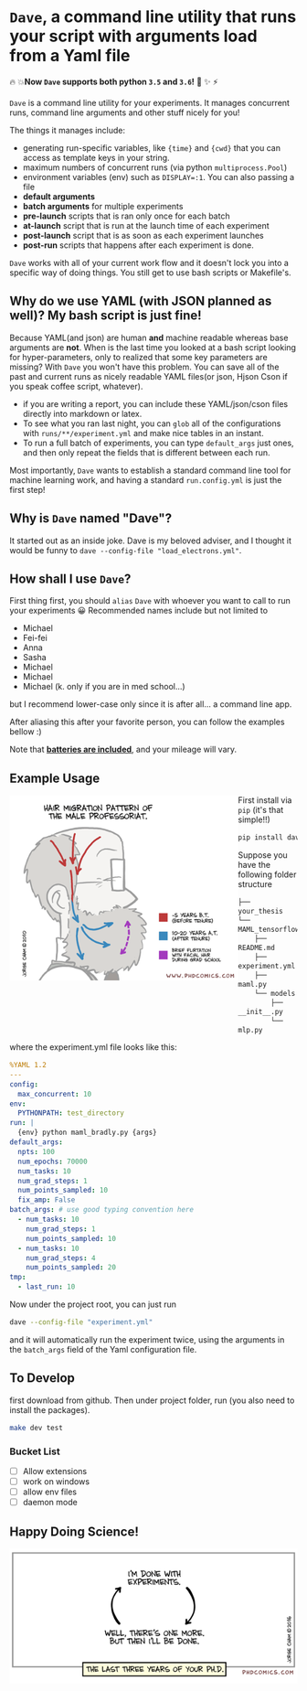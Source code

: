 
# `Dave`, a command line utility that runs your script with arguments load from a Yaml file

🔥 💥**Now `Dave` supports both python `3.5` and `3.6`!** 🌟 ✨ ⚡️

`Dave` is a command line utility for your experiments. It manages concurrent runs, command line arguments and other stuff nicely for you!

The things it manages include:

- generating run-specific variables, like `{time}` and `{cwd}` that you can access as template keys in your string.
- maximum numbers of concurrent runs (via python `multiprocess.Pool`)
- environment variables (env) such as `DISPLAY=:1`. You can also passing a file
- **default arguments**
- **batch arguments** for multiple experiments
- **pre-launch** scripts that is ran only once for each batch
- **at-launch** script that is run at the launch time of each experiment
- **post-launch** script that is as soon as each experiment launches
- **post-run** scripts that happens after each experiment is done.

`Dave` works with all of your current work flow and it doesn't lock you into a specific way of doing things. You still get to use bash scripts or Makefile's.

## Why do we use YAML (with JSON planned as well)? My bash script is just fine!

Because YAML(and json) are human **and** machine readable whereas base arguments are **not**. When is the last time you looked at a bash script looking for hyper-parameters, only to realized that some key parameters are missing? With `Dave` you won't have this problem. You can save all of the past and current runs as nicely readable YAML files(or json, Hjson Cson if you speak coffee script, whatever).

- if you are writing a report, you can include these YAML/json/cson files directly into markdown or latex.
- To see what you ran last night, you can `glob` all of the configurations with `runs/**/experiment.yml` and make nice tables in an instant.
- To run a full batch of experiments, you can type `default_args` just ones, and then only repeat the fields that is different between each run.

Most importantly, `Dave` wants to establish a standard command line tool for machine learning work, and having a standard `run.config.yml` is just the first step!

## Why is `Dave` named "Dave"?

It started out as an inside joke. Dave is my beloved adviser, and I thought it would be funny to `dave --config-file "load_electrons.yml"`.

## How shall I use `Dave`?

First thing first, you should `alias` `Dave` with whoever you want to call to run your experiments 😀 Recommended names include but not limited to

- Michael
- Fei-fei
- Anna
- Sasha
- Michael
- Michael
- Michael (k. only if you are in med school...)

but I recommend lower-case only since it is after all... a command line app.

After aliasing this after your favorite person, you can follow the examples bellow :)

Note that [**batteries are included**](https://www.facebook.com/episodeyang/videos/10101189402110434/), and your mileage will vary.

## Example Usage

<a href="./figures/lab_these_are_the_best_days.jpg" target="_blank">
<img align="left" src="./figures/phd091010s_small.png" width="400" alt="migration-of-the-hari"/>
</a>

First install via `pip` (it's that simple!!)

```bash
pip install dave
```

Suppose you have the following folder structure

```
├── your_thesis
└── MAML_tensorflow
    ├── README.md
    ├── experiment.yml
    ├── maml.py
    └── models
        ├── __init__.py
        └── mlp.py
```

where the experiment.yml file looks like this:

```yaml
%YAML 1.2
---
config:
  max_concurrent: 10
env:
  PYTHONPATH: test_directory
run: |
  {env} python maml_bradly.py {args}
default_args:
  npts: 100
  num_epochs: 70000
  num_tasks: 10
  num_grad_steps: 1
  num_points_sampled: 10
  fix_amp: False
batch_args: # use good typing convention here
  - num_tasks: 10
    num_grad_steps: 1
    num_points_sampled: 10
  - num_tasks: 10
    num_grad_steps: 4
    num_points_sampled: 20
tmp:
  - last_run: 10
```

Now under the project root, you can just run

```bash
dave --config-file "experiment.yml"
```

and it will automatically run the experiment twice, using the arguments in the `batch_args` field of the Yaml configuration file.
## To Develop

first download from github. Then under project folder, run (you also need to install the packages).

```bash
make dev test
```

### Bucket List

- [ ] Allow extensions
- [ ] work on windows
- [ ] allow env files
- [ ] daemon mode

## Happy Doing Science!

![one-more-experiment](./figures/phd092316s.gif)

